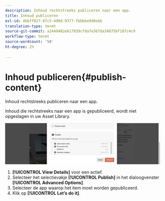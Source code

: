 ```yaml
---
description: Inhoud rechtstreeks publiceren naar een app.
title: Inhoud publiceren
exl-id: 4bbff027-87c5-490d-9377-fbbbbe9d0ebb
translation-type: tm+mt
source-git-commit: a2449482e617939cfda7e367da34875bf187c4c9
workflow-type: tm+mt
source-wordcount: '50'
ht-degree: 2%

---
```


# Inhoud publiceren{#publish-content}

Inhoud rechtstreeks publiceren naar een app.

Inhoud die rechtstreeks naar een app is gepubliceerd, wordt niet opgeslagen in uw Asset Library.

![](assets/DiscoverViewDetailsPublish-1024x272.png)

1. **[!UICONTROL View Details]** voor een actief.
1. Selecteer het selectievakje **[!UICONTROL Publish]** in het dialoogvenster **[!UICONTROL Advanced Options]**.
1. Selecteer de app waarop het item moet worden gepubliceerd.
1. Klik op **[!UICONTROL Let’s do it]**.
